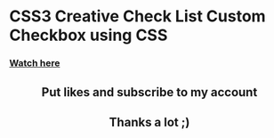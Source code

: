 # CSS3 Creative Check List Custom Checkbox using CSS
 
### [Watch here](https://oleg-kolosov.github.io/CSS3-Creative-Check-List-Custom-Checkbox-using-CSS/)

<h2 align='center'>Put likes and subscribe to my account<h2>
 
<h2 align='center'>Thanks a lot ;)<h2>
